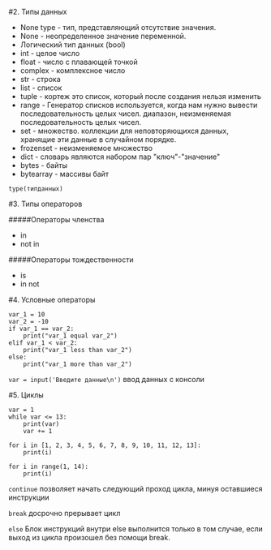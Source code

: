 #2. Типы данных
* None type - тип, представляющий отсутствие значения.
* None - неопределенное значение переменной.
* Логический тип данных (bool) 
* int - целое число
* float - число с плавающей точкой
* complex - комплексное число
* str - строка
* list - список
* tuple - кортеж это список, который после создания нельзя изменить
* range - Генератор списков используется, когда нам нужно вывести последовательность целых чисел. диапазон, неизменяемая последовательность целых чисел.
* set - множество. коллекции для неповторяющихся данных, хранящие эти данные в случайном порядке.
* frozenset - неизменяемое множество
* dict - словарь являются набором пар "ключ"-"значение"
* bytes - байты
* bytearray - массивы байт

`type(типданных)`

#3. Типы операторов

#####Операторы членства
* in
* not in

#####Операторы тождественности
* is
* in not

#4. Условные операторы
````
var_1 = 10
var_2 = -10
if var_1 == var_2:
    print("var_1 equal var_2")
elif var_1 < var_2:
    print("var_1 less than var_2")
else:
    print("var_1 more than var_2")
````

`var = input('Введите данные\n')` ввод данных с консоли

#5. Циклы

````
var = 1
while var <= 13:
    print(var)
    var += 1
````
````
for i in [1, 2, 3, 4, 5, 6, 7, 8, 9, 10, 11, 12, 13]:
    print(i)
````
````
for i in range(1, 14):
    print(i)
````

`continue` позволяет начать следующий проход цикла, минуя оставшиеся инструкции

`break` досрочно прерывает цикл

`else` Блок инструкций внутри else выполнится только в том случае, если выход из цикла произошел без помощи break.